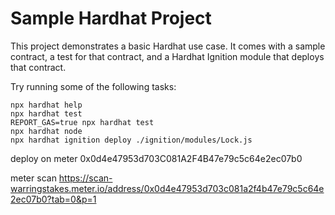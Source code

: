 # Sample Hardhat Project

This project demonstrates a basic Hardhat use case. It comes with a sample contract, a test for that contract, and a Hardhat Ignition module that deploys that contract.

Try running some of the following tasks:

```shell
npx hardhat help
npx hardhat test
REPORT_GAS=true npx hardhat test
npx hardhat node
npx hardhat ignition deploy ./ignition/modules/Lock.js
```


deploy on meter 0x0d4e47953d703C081A2F4B47e79c5c64e2ec07b0

meter scan 
https://scan-warringstakes.meter.io/address/0x0d4e47953d703c081a2f4b47e79c5c64e2ec07b0?tab=0&p=1